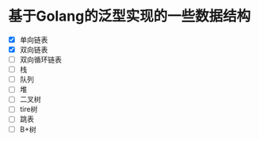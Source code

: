 # 基于Golang的泛型实现的一些数据结构

* [X] 单向链表
* [X] 双向链表
* [ ] 双向循环链表
* [ ] 栈
* [ ] 队列
* [ ] 堆
* [ ] 二叉树
* [ ] tire树
* [ ] 跳表
* [ ] B+树
